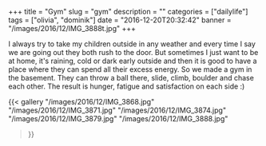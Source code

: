 +++
title = "Gym"
slug = "gym"
description = ""
categories = ["dailylife"]
tags = ["olivia", "dominik"]
date = "2016-12-20T20:32:42"
banner = "/images/2016/12/IMG_3888t.jpg"
+++

I always try to take my children outside in any weather and every time I say we are going 
out they both rush to the door. But sometimes I just want to be at home, it's raining, 
cold or dark early outside and then it is good to have a place where they can spend all 
their excess energy. So we made a gym in the basement. They can throw a ball there, 
slide, climb, boulder and chase each other. The result is hunger, fatigue and 
satisfaction on each side :)

{{< gallery
    "/images/2016/12/IMG_3868.jpg"
    "/images/2016/12/IMG_3871.jpg"
    "/images/2016/12/IMG_3874.jpg"
    "/images/2016/12/IMG_3879.jpg"
    "/images/2016/12/IMG_3888.jpg"
>}}

